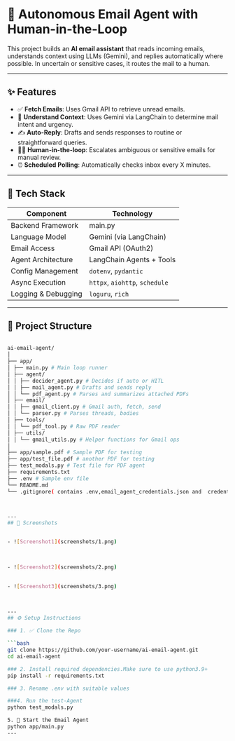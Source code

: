 ﻿# 📧 Autonomous Email Agent with Human-in-the-Loop

This project builds an **AI email assistant** that reads incoming emails, understands context using LLMs (Gemini), and replies automatically where possible. In uncertain or sensitive cases, it routes the mail to a human.

---

## ✨ Features

- ✅ **Fetch Emails**: Uses Gmail API to retrieve unread emails.
- 🧠 **Understand Context**: Uses Gemini via LangChain to determine mail intent and urgency.
- ✍️ **Auto-Reply**: Drafts and sends responses to routine or straightforward queries.
- 👨‍💼 **Human-in-the-loop**: Escalates ambiguous or sensitive emails for manual review.
- ⏰ **Scheduled Polling**: Automatically checks inbox every X minutes.

---

## 🧱 Tech Stack

| Component            | Technology                      |
|---------------------|----------------------------------|
| Backend Framework    | main.py                          |
| Language Model       | Gemini (via LangChain)           |
| Email Access         | Gmail API (OAuth2)               |
| Agent Architecture   | LangChain Agents + Tools         |
| Config Management    | `dotenv`, `pydantic`             |
| Async Execution      | `httpx`, `aiohttp`, `schedule`   |
| Logging & Debugging  | `loguru`, `rich`                 |

---

## 📁 Project Structure

```bash

ai-email-agent/
│
├── app/
│ ├── main.py # Main loop runner
│ ├── agent/
│ │ ├── decider_agent.py # Decides if auto or HITL
│ │ ├── mail_agent.py # Drafts and sends reply
│ │ └── pdf_agent.py # Parses and summarizes attached PDFs
│ ├── email/
│ │ ├── gmail_client.py # Gmail auth, fetch, send
│ │ └── parser.py # Parses threads, bodies
│ ├── tools/
│ │ └── pdf_tool.py # Raw PDF reader
│ ├── utils/
│ │ └── gmail_utils.py # Helper functions for Gmail ops
│
├── app/sample.pdf # Sample PDF for testing
├── app/test_file.pdf # another PDF for testing
├── test_modals.py # Test file for PDF agent
├── requirements.txt
├── .env # Sample env file
└── README.md
└── .gitignore( contains .env,email_agent_credentials.json and  credentials.json )



---
## 📱 Screenshots


- ![Screenshot1](screenshots/1.png)

  

- ![Screenshot2](screenshots/2.png)  
  

- ![Screenshot3](screenshots/3.png)  
  


---
## ⚙️ Setup Instructions

### 1. ✅ Clone the Repo

```bash
git clone https://github.com/your-username/ai-email-agent.git
cd ai-email-agent

### 2. Install required dependencies.Make sure to use python3.9+
pip install -r requirements.txt

### 3. Rename .env with suitable values

###4. Run the test-Agent
python test_modals.py

5. 🚀 Start the Email Agent
python app/main.py
---
